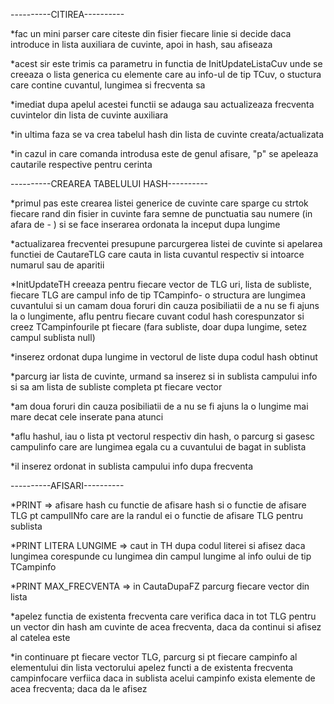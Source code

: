 ----------CITIREA----------

*fac un mini parser care citeste din fisier fiecare linie si decide daca introduce in lista auxiliara de cuvinte, apoi in hash, sau afiseaza 

*acest sir este trimis ca parametru in functia de InitUpdateListaCuv unde se creeaza o lista generica cu elemente care au info-ul de tip TCuv, o stuctura care contine cuvantul, lungimea si frecventa sa

*imediat dupa apelul acestei functii se adauga sau actualizeaza frecventa cuvintelor din lista de cuvinte auxiliara

*in ultima faza se va crea tabelul hash din lista de cuvinte creata/actualizata

*in cazul in care comanda introdusa este de genul afisare, "p" se apeleaza cautarile respective pentru cerinta


----------CREAREA TABELULUI HASH----------

*primul pas este crearea listei generice de cuvinte care sparge cu strtok fiecare rand din fisier in cuvinte fara semne de punctuatia sau numere (in afara de - ) si se face inserarea ordonata la inceput dupa lungime

*actualizarea frecventei presupune parcurgerea listei de cuvinte si apelarea functiei de CautareTLG care cauta in lista cuvantul respectiv si intoarce numarul sau de aparitii 

*InitUpdateTH creeaza pentru fiecare vector de TLG uri, lista de subliste, fiecare TLG are campul info de tip TCampinfo- o structura are lungimea cuvantului si un camam doua foruri din cauza posibiliatii de a nu se fi ajuns la o lungimente, aflu pentru fiecare cuvant codul hash corespunzator si creez TCampinfourile pt fiecare (fara subliste, doar dupa lungime, setez campul sublista null)

*inserez ordonat dupa lungime in vectorul de liste dupa codul hash obtinut

*parcurg iar lista de cuvinte, urmand sa inserez si in sublista campului info si sa am lista de subliste completa pt fiecare vector

*am doua foruri din cauza posibiliatii de a nu se fi ajuns la o lungime mai mare decat cele inserate pana atunci

*aflu hashul, iau o lista pt vectorul respectiv din hash, o parcurg si gasesc campulinfo care are lungimea egala cu a cuvantului de bagat in sublista

*il inserez ordonat in sublista campului info dupa frecventa


----------AFISARI----------

*PRINT => afisare hash cu functie de afisare hash si o functie de afisare TLG pt campulINfo care are la randul ei o functie de afisare TLG pentru sublista

*PRINT LITERA LUNGIME => caut in TH dupa codul literei si afisez daca lungimea corespunde cu lungimea din campul lungime al info oului de tip TCampinfo

*PRINT MAX_FRECVENTA => in CautaDupaFZ parcurg fiecare vector din lista

*apelez functia de existenta frecventa care verifica daca in tot TLG pentru un vector din hash am cuvinte de acea frecventa, daca da continui si afisez al catelea este 

*in continuare pt fiecare vector TLG, parcurg si pt fiecare campinfo al elementului din lista vectorului apelez functi a de existenta frecventa campinfocare verfiica daca in sublista acelui campinfo exista  elemente de acea frecventa;  daca da le afisez 
